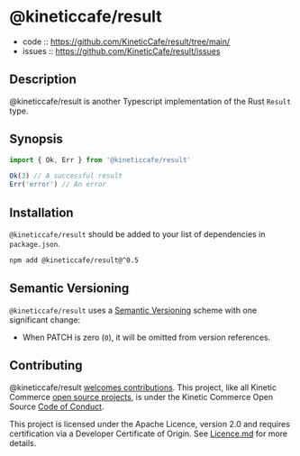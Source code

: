 # @kineticcafe/result

- code :: https://github.com/KineticCafe/result/tree/main/
- issues :: https://github.com/KineticCafe/result/issues

## Description

@kineticcafe/result is another Typescript implementation of the Rust `Result`
type.

## Synopsis

```javascript
import { Ok, Err } from '@kineticcafe/result'

Ok(3) // A successful result
Err('error') // An error
```

## Installation

`@kineticcafe/result` should be added to your list of dependencies in
`package.json`.

```sh
npm add @kineticcafe/result@^0.5
```

## Semantic Versioning

`@kineticcafe/result` uses a [Semantic Versioning][] scheme with one significant
change:

- When PATCH is zero (`0`), it will be omitted from version references.

## Contributing

@kineticcafe/result [welcomes contributions][]. This project, like all Kinetic
Commerce [open source projects][], is under the Kinetic Commerce Open Source
[Code of Conduct][].

This project is licensed under the Apache Licence, version 2.0 and requires
certification via a Developer Certificate of Origin. See [Licence.md][] for more
details.

[welcomes contributions]: https://github.com/KineticCafe/result/blob/main/Contributing.md
[code of conduct]: https://github.com/KineticCafe/code-of-conduct
[open source projects]: https://github.com/KineticCafe
[semantic versioning]: http://semver.org/
[licence.md]: https://github.com/KineticCafe/result/blob/main/Licence.md
